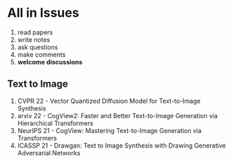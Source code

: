 # All in Issues
1. read papers
2. write notes
5. ask questions
6. make comments
7. **welcome discussions**

## Text to Image
1. CVPR 22 - Vector Quantized Diffusion Model for Text-to-Image Synthesis
3. arxiv 22 - CogView2: Faster and Better Text-to-Image Generation via Hierarchical Transformers
2. NeurIPS 21 - CogView: Mastering Text-to-Image Generation via Transformers
4. ICASSP 21 - Drawgan: Text to Image Synthesis with Drawing Generative Adversarial Networks
